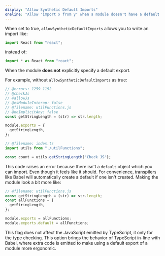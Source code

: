 ```yaml
---
display: "Allow Synthetic Default Imports"
oneline: "Allow 'import x from y' when a module doesn't have a default export."
---
```


When set to true, `allowSyntheticDefaultImports` allows you to write an import like:

```ts
import React from "react";
```

instead of:

```ts
import * as React from "react";
```

When the module **does not** explicitly specify a default export.

For example, without `allowSyntheticDefaultImports` as true:

```ts twoslash
// @errors: 1259 1192
// @checkJs
// @allowJs
// @esModuleInterop: false
// @filename: utilFunctions.js
// @noImplicitAny: false
const getStringLength = (str) => str.length;

module.exports = {
  getStringLength,
};

// @filename: index.ts
import utils from "./utilFunctions";

const count = utils.getStringLength("Check JS");
```

This code raises an error because there isn't a `default` object which you can import. Even though it feels like it should.
For convenience, transpilers like Babel will automatically create a default if one isn't created. Making the module look a bit more like:

```js
// @filename: utilFunctions.js
const getStringLength = (str) => str.length;
const allFunctions = {
  getStringLength,
};

module.exports = allFunctions;
module.exports.default = allFunctions;
```

This flag does not affect the JavaScript emitted by TypeScript, it only for the type checking.
This option brings the behavior of TypeScript in-line with Babel, where extra code is emitted to make using a default export of a module more ergonomic.

